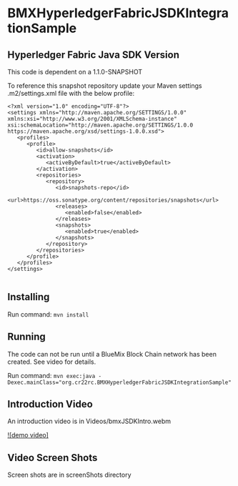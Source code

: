 # BMXHyperledgerFabricJSDKIntegrationSample

## Hyperledger Fabric Java SDK  Version
 This code is dependent on a 1.1.0-SNAPSHOT
 
 To reference this snapshot repository update your Maven settings .m2/settings.xml file with the below profile:
 
 
 ```
 <?xml version="1.0" encoding="UTF-8"?>
 <settings xmlns="http://maven.apache.org/SETTINGS/1.0.0" xmlns:xsi="http://www.w3.org/2001/XMLSchema-instance" xsi:schemaLocation="http://maven.apache.org/SETTINGS/1.0.0                           https://maven.apache.org/xsd/settings-1.0.0.xsd">
    <profiles>
       <profile>
          <id>allow-snapshots</id>
          <activation>
             <activeByDefault>true</activeByDefault>
          </activation>
          <repositories>
             <repository>
                <id>snapshots-repo</id>
                <url>https://oss.sonatype.org/content/repositories/snapshots</url>
                <releases>
                   <enabled>false</enabled>
                </releases>
                <snapshots>
                   <enabled>true</enabled>
                </snapshots>
             </repository>
          </repositories>
       </profile>
    </profiles>
 </settings>


```

## Installing
 Run command:
  ```mvn install```
 
## Running

The code can not be run until a BlueMix Block Chain network has been created.  See video for details. 

Run command: 
```mvn exec:java -Dexec.mainClass="org.cr22rc.BMXHyperledgerFabricJSDKIntegrationSample"```

## Introduction Video
An introduction video is in Videos/bmxJSDKIntro.webm


[![demo video]](https://github.com/IBM-Blockchain/JSDKIntegrationSample/blob/master/Videos/bmxJSDKIntro.webm)



## Video Screen Shots
Screen shots are in screenShots directory